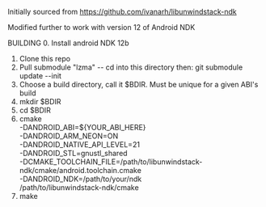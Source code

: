 Initially sourced from https://github.com/ivanarh/libunwindstack-ndk

Modified further to work with version 12 of Android NDK


BUILDING
0. Install android NDK 12b
1. Clone this repo
2. Pull submodule "lzma" -- cd into this directory then: git submodule update --init
3. Choose a build directory, call it $BDIR. Must be unique for a given ABI's
   build
4. mkdir $BDIR
5. cd $BDIR
6. cmake \
    -DANDROID_ABI=${YOUR_ABI_HERE} \
    -DANDROID_ARM_NEON=ON \
    -DANDROID_NATIVE_API_LEVEL=21 \
    -DANDROID_STL=gnustl_shared \
    -DCMAKE_TOOLCHAIN_FILE=/path/to/libunwindstack-ndk/cmake/android.toolchain.cmake \
    -DANDROID_NDK=/path/to/your/ndk \
    /path/to/libunwindstack-ndk/cmake
7. make

